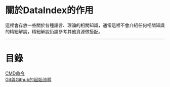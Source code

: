 # 關於DataIndex的作用
這裡會存放一些關於各種語言、理論的相關知識，通常這裡不會介紹任何相關知識的精細解說，精細解說仍請參考其他資源做搭配。

---
# 目錄
[CMD命令](CMD-基礎命令.md)  
[Git與Github的起始流程](GIT-起始流程.md)